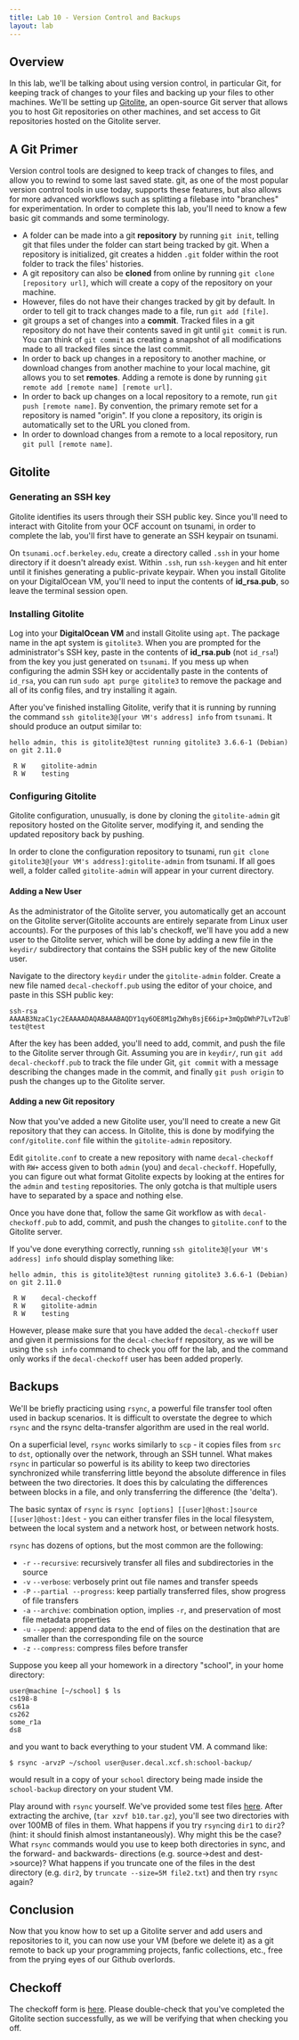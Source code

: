 ```yaml
---
title: Lab 10 - Version Control and Backups
layout: lab
---
```


## Overview

In this lab, we'll be talking about using version control, in particular Git, for keeping track of changes to your files and backing up your files to other machines. 
We'll be setting up [Gitolite](http://gitolite.com/gitolite/index.html), an open-source Git server that allows you to host Git repositories on other machines,
and set access to Git repositories hosted on the Gitolite server.

## A Git Primer

Version control tools are designed to keep track of changes to files, and allow you to rewind to some last saved state. 
git, as one of the most popular version control tools in use today, supports these features, but also allows for more advanced workflows such as splitting a filebase into "branches" for experimentation.
In order to complete this lab, you'll need to know a few basic git commands and some terminology.

- A folder can be made into a git **repository** by running `git init`, telling git that files under the folder can start being tracked by git. When a repository is initialized, git creates a hidden `.git` folder within the root folder to track the files' histories.
- A git repository can also be **cloned** from online by running `git clone [repository url]`, which will create a copy of the repository
on your machine.
- However, files do not have their changes tracked by git by default. In order to tell git to track changes made to a file, run `git add [file]`.
- git groups a set of changes into a **commit**. Tracked files in a git repository do not have their contents saved in git until `git commit` is run. You can think of `git commit` as creating a snapshot of all modifications made to all tracked files since the last commit.
- In order to back up changes in a repository to another machine, or download changes from another machine to your local machine, git allows you to set **remotes**. Adding a remote is done by running `git remote add [remote name] [remote url]`.
- In order to back up changes on a local repository to a remote, run `git push [remote name]`. By convention, the primary remote set for a repository is named "origin". If you clone a repository, its origin is automatically set to the URL you cloned from.
- In order to download changes from a remote to a local repository, run `git pull [remote name]`.

## Gitolite

### Generating an SSH key

Gitolite identifies its users through their SSH public key. Since you'll need to interact with Gitolite from your OCF account on tsunami, in
order to complete the lab, you'll first have to generate an SSH keypair on tsunami.

On `tsunami.ocf.berkeley.edu`, create a directory called `.ssh` in your home directory if it doesn't already exist.
Within `.ssh`, run `ssh-keygen` and hit enter until
it finishes generating a public-private keypair. When you install Gitolite on your DigitalOcean VM, you'll need to input the contents of
**id_rsa.pub**, so leave the terminal session open.

### Installing Gitolite

Log into your **DigitalOcean VM** and install Gitolite using `apt`. The package name in the apt system is `gitolite3`.
When you are prompted for the administrator's SSH key, paste in the contents of **id_rsa.pub** (not `id_rsa`!) from the key you just
generated on `tsunami`.
If you mess up when configuring the admin SSH key or accidentally paste in the contents of `id_rsa`, you can run `sudo apt purge gitolite3`
to remove the package and all of its config files, and try installing it again.

After you've finished installing Gitolite, verify that it is running by running the command `ssh gitolite3@[your VM's address] info` from
`tsunami`. It should produce an output similar to:
```
hello admin, this is gitolite3@test running gitolite3 3.6.6-1 (Debian) on git 2.11.0

 R W	gitolite-admin
 R W	testing
```

### Configuring Gitolite

Gitolite configuration, unusually, is done by cloning the `gitolite-admin` git repository hosted on the Gitolite server, modifying it,
and sending the updated repository back by pushing.

In order to clone the configuration repository to tsunami, run `git clone gitolite3@[your VM's address]:gitolite-admin` from tsunami.
If all goes well, a folder called `gitolite-admin` will appear in your current directory.

#### Adding a New User

As the administrator of the Gitolite server, you automatically get an account on the Gitolite server(Gitolite accounts are entirely separate
from Linux user accounts). For the purposes of this lab's checkoff, we'll have you add a new user to the Gitolite server, which will be done
by adding a new file in the `keydir/` subdirectory that contains the SSH public key of the new Gitolite user.

Navigate to the directory `keydir` under the `gitolite-admin` folder. Create a new file named `decal-checkoff.pub` using the editor of your choice, and paste in this SSH public key:
```
ssh-rsa AAAAB3NzaC1yc2EAAAADAQABAAABAQDY1qy6OE8M1gZWhyBsjE66ip+3mQpDWhP7LvT2uBloHqY6s/AkuB9Ao3hbLkJuKPghDII4UOH4DGzvcBypTjh5ClxHRMY3mInTJ6OSOuyF1lpw3SYkbIWlVWkyUABqUkt4pgWuiK6gz8egNtOo4XWf2254D+HGuYxHmLq+CInQcdqU9Wy8xmxMaq4RVqDnlmItHW6EZb4b09I87Z5T4mnc148d8p/cZ2oKXWC20EOyg55UVeTVTZw4ETzDXFFL1rOQPiMMjVfnXqoubsUCBjrctryQcxCLL3m3bOEHexAiRYmD5ItR4EiEBxiWaglBMu6OhcVYDHOQ2MEnGFbuhqXH test@test
```

After the key has been added, you'll need to add, commit, and push the file to the Gitolite server through Git.
Assuming you are in `keydir/`, run `git add decal-checkoff.pub` to track the file under Git, `git commit` with a message describing the changes made in the commit,
and finally `git push origin` to push the changes up to the Gitolite server.

#### Adding a new Git repository

Now that you've added a new Gitolite user, you'll need to create a new Git repository that they can access.
In Gitolite, this is done by modifying the `conf/gitolite.conf` file within the `gitolite-admin` repository.

Edit `gitolite.conf` to create a new repository with name `decal-checkoff` with `RW+` access given to both `admin` (you) and `decal-checkoff`.
Hopefully, you can figure out what format Gitolite expects by looking at the entires for the `admin` and `testing` repositories.
The only gotcha is that multiple users have to separated by a space and nothing else.

Once you have done that, follow the same Git workflow as with `decal-checkoff.pub` to add, commit, and push the changes to `gitolite.conf`
to the Gitolite server.

If you've done everything correctly, running `ssh gitolite3@[your VM's address] info` should display something like:
```
hello admin, this is gitolite3@test running gitolite3 3.6.6-1 (Debian) on git 2.11.0

 R W	decal-checkoff
 R W	gitolite-admin
 R W	testing
```

However, please make sure that you have added the `decal-checkoff` user and given it permissions for the `decal-checkoff` repository,
as we will be using the `ssh info` command to check you off for the lab, and the command only works if the `decal-checkoff` user has been
added properly.

## Backups

We'll be briefly practicing using `rsync`, a powerful file transfer tool often used in backup scenarios. It is difficult to 
overstate the degree to which `rsync` and the rsync delta-transfer algorithm are used in the real world.

On a superficial level, `rsync` works similarly to `scp` - it copies files from `src` to `dst`, optionally over the network,
through an SSH tunnel. What makes `rsync` in particular so powerful is its ability to keep two directories synchronized
while transferring little beyond the absolute difference in files between the two directories. It does this by calculating 
the differences between blocks in a file, and only transferring the difference (the 'delta').

The basic syntax of `rsync` is `rsync [options] [[user]@host:]source [[user]@host:]dest` - you can either transfer files
in the local filesystem, between the local system and a network host, or between network hosts. 

`rsync` has dozens of options, but the most common are the following:
  * `-r` `--recursive`: recursively transfer all files and subdirectories in the source
  * `-v` `--verbose`: verbosely print out file names and transfer speeds
  * `-P` `--partial --progress`: keep partially transferred files, show progress of file transfers
  * `-a` `--archive`: combination option, implies `-r`, and preservation of most file metadata properties
  * `-u` `--append`: append data to the end of files on the destination that are smaller than the corresponding
                     file on the source
  * `-z` `--compress`: compress files before transfer
                     
Suppose you keep all your homework in a directory "school", in your home directory:
```
user@machine [~/school] $ ls
cs198-8
cs61a
cs262
some_r1a
ds8
```
and you want to back everything to your student VM. A command like:

    $ rsync -arvzP ~/school user@user.decal.xcf.sh:school-backup/
    
would result in a copy of your `school` directory being made inside the `school-backup` directory on your student VM.

Play around with `rsync` yourself. We've provided some test files [here](https://decal.ocf.berkeley.edu/static/b10/b10.tar.gz).
After extracting the archive, (`tar xzvf b10.tar.gz`), you'll see two directories with over 100MB of files in them. What happens
if you try `rsync`ing `dir1` to `dir2`? (hint: it should finish almost instantaneously). Why might this be the case? What `rsync` 
commands would you use to keep both directories in sync, and the forward- and backwards- directions (e.g. source->dest and dest->source)? What happens if you truncate one of the files in the dest directory (e.g. `dir2`, by `truncate --size=5M file2.txt`)
and then try `rsync` again? 

## Conclusion

Now that you know how to set up a Gitolite server and add users and repositories to it, you can now use your VM (before we delete it)
as a git remote to back up your programming projects, fanfic collections, etc., free from the prying eyes of our Github overlords.

## Checkoff

The checkoff form is [here](https://goo.gl/forms/8QMYcjnHHQQT426A3). Please double-check that you've completed the Gitolite section successfully, as we will be verifying that when checking you off.

